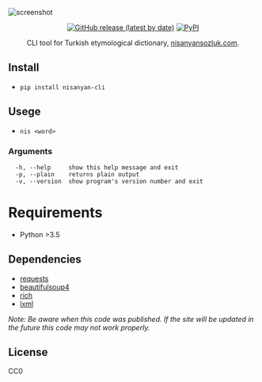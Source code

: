 ![screenshot](https://user-images.githubusercontent.com/16024979/135755755-d2142825-a0ad-4c1d-a6a7-5cedbce716a4.png)

<div align="center">
<a href="https://github.com/agmmnn/nisanyan-cli">
<img alt="GitHub release (latest by date)" src="https://img.shields.io/github/v/release/agmmnn/nisanyan-cli"></a>
<a href="https://pypi.org/project/nisanyan-cli/">
<img alt="PyPI" src="https://img.shields.io/pypi/v/nisanyan-cli"></a>

CLI tool for Turkish etymological dictionary, [nisanyansozluk.com](https://www.nisanyansozluk.com/).

</div>

## Install

- `pip install nisanyan-cli`

## Usege

- `nis <word>`

### Arguments

```
  -h, --help     show this help message and exit
  -p, --plain    returns plain output
  -v, --version  show program's version number and exit
```

# Requirements

- Python >3.5

## Dependencies

- [requests](https://pypi.org/project/requests/)
- [beautifulsoup4](https://pypi.org/project/beautifulsoup4/)
- [rich](https://pypi.org/project/rich/)
- [lxml](https://pypi.org/project/lxml/)

_Note: Be aware when this code was published. If the site will be updated in the future this code may not work properly._

## License

CC0
